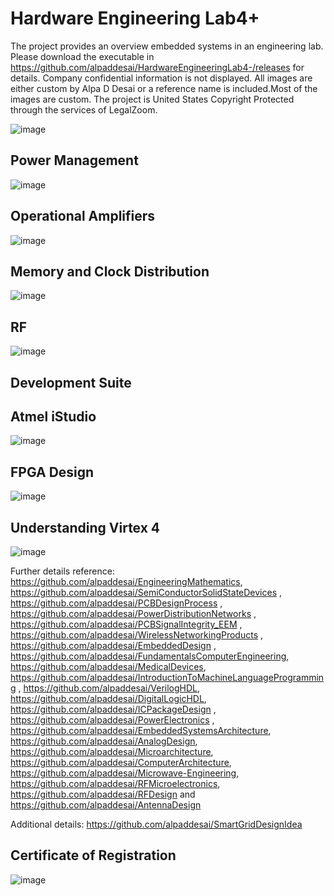 # Hardware Engineering Lab4+

The project provides an overview embedded systems in an engineering lab. Please download the executable in https://github.com/alpaddesai/HardwareEngineeringLab4-/releases for details. 
Company confidential information is not displayed. All images are either custom by Alpa D Desai or a reference name is included.Most of the images are custom. The project is United States Copyright Protected through the services of LegalZoom.

![image](MainWindow.png)

## Power Management
![image](PowerManagement.png)

## Operational Amplifiers
![image](OpAmplifiers.png)

## Memory and Clock Distribution
![image](ClkDistribution.png)

## RF 
![image](WirelessRFImage.png)

## Development Suite
## Atmel iStudio 
![image](DevelopmentSuiteTool.png)

## FPGA Design 
![image](FPGADesign.png)

## Understanding Virtex 4
![image](FPGAUnderstanding.png)

Further details reference: https://github.com/alpaddesai/EngineeringMathematics,  https://github.com/alpaddesai/SemiConductorSolidStateDevices ,  https://github.com/alpaddesai/PCBDesignProcess , https://github.com/alpaddesai/PowerDistributionNetworks ,  https://github.com/alpaddesai/PCBSignalIntegrity_EEM ,  https://github.com/alpaddesai/WirelessNetworkingProducts , https://github.com/alpaddesai/EmbeddedDesign ,  https://github.com/alpaddesai/FundamentalsComputerEngineering, https://github.com/alpaddesai/MedicalDevices, https://github.com/alpaddesai/IntroductionToMachineLanguageProgramming , https://github.com/alpaddesai/VerilogHDL, https://github.com/alpaddesai/DigitalLogicHDL, https://github.com/alpaddesai/ICPackageDesign , https://github.com/alpaddesai/PowerElectronics , https://github.com/alpaddesai/EmbeddedSystemsArchitecture, https://github.com/alpaddesai/AnalogDesign, https://github.com/alpaddesai/Microarchitecture,  https://github.com/alpaddesai/ComputerArchitecture,  https://github.com/alpaddesai/Microwave-Engineering, https://github.com/alpaddesai/RFMicroelectronics, https://github.com/alpaddesai/RFDesign and https://github.com/alpaddesai/AntennaDesign

Additional details: https://github.com/alpaddesai/SmartGridDesignIdea

## Certificate of Registration
![image](USCopyrightCertificateofRegistration.png)

